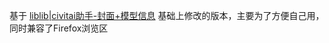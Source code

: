 基于 [liblib|civitai助手-封面+模型信息](https://greasyfork.org/zh-CN/scripts/508360-liblib-civitai%E5%8A%A9%E6%89%8B-%E5%B0%81%E9%9D%A2-%E6%A8%A1%E5%9E%8B%E4%BF%A1%E6%81%AF) 基础上修改的版本，主要为了方便自己用，同时兼容了Firefox浏览区